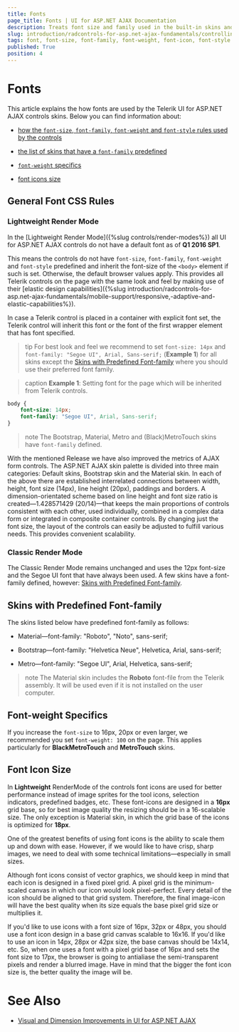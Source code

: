 ```yaml
---
title: Fonts
page_title: Fonts | UI for ASP.NET AJAX Documentation
description: Treats font size and family used in the built-in skins and render modes, how to set font icons size
slug: introduction/radcontrols-for-asp.net-ajax-fundamentals/controlling-visual-appearance/fonts
tags: font, font-size, font-family, font-weight, font-icon, font-style
published: True
position: 4
---
```


# Fonts

This article explains the how fonts are used by the Telerik UI for ASP.NET AJAX controls skins. Below you can find information about:

* [how the `font-size`, `font-family`, `font-weight` and `font-style` rules used by the controls](#general-font-css-rules)

* [the list of skins that have a `font-family` predefined](#skins-with-predefined-font-family)

* [`font-weight` specifics](#font-weight-specifics)

* [font icons size](#font-icon-size)



## General Font CSS Rules

### Lightweight Render Mode

In the [Lightweight Render Mode]({%slug controls/render-modes%}) all UI for ASP.NET AJAX controls do not have a default font as of **Q1 2016 SP1**.

This means the controls do not have `font-size`, `font-family`, `font-weight` and `font-style` predefined and inherit the font-size of the `<body>` element if such is set. Otherwise, the default browser values apply. This provides all Telerik controls on the page with the same look and feel by making use of their [elastic design capabilities]({%slug introduction/radcontrols-for-asp.net-ajax-fundamentals/mobile-support/responsive,-adaptive-and-elastic-capabilities%}).

In case a Telerik control is placed in a container with explicit font set, the Telerik control will inherit this font or the font of the first wrapper element that has font specified.

>tip For best look and feel we recommend to set `font-size: 14px` and `font-family: "Segoe UI", Arial, Sans-serif;` (**Example 1**) for all skins except the [Skins with Predefined Font-family](#skins-with-predefined-font-family) where you should use their preferred font family.

>caption **Example 1**: Setting font for the page which will be inherited from Telerik controls.

```CSS
body {
    font-size: 14px;
    font-family: "Segoe UI", Arial, Sans-serif;
}
````
>note
The Bootstrap, Material, Metro and (Black)MetroTouch skins have `font-family` defined.

With the mentioned Release we have also improved the metrics of AJAX form controls. The ASP.NET AJAX skin palette is divided into three main categories: Default skins, Bootstrap skin and the Material skin. In each of the above there are established interrelated connections between width, height, font size (14px), line height (20px), paddings and borders. A dimension-orientated scheme based on line height and font size ratio is created—1.428571429 (20/14)—that keeps the main proportions of controls consistent with each other, used individually, combined in a complex data form or integrated in composite container controls. By changing just the font size, the layout of the controls can easily be adjusted to fulfill various needs. This provides convenient scalability.

### Classic Render Mode

The Classic Render Mode remains unchanged and uses the 12px font-size and the Segoe UI font that have always been used. A few skins have a font-family defined, however: [Skins with Predefined Font-family](#skins-with-predefined-font-family).



## Skins with Predefined Font-family

The skins listed below have predefined font-family as follows:

* Material—font-family: "Roboto", "Noto", sans-serif;

* Bootstrap—font-family: "Helvetica Neue", Helvetica, Arial, sans-serif;

* Metro—font-family: "Segoe UI", Arial, Helvetica, sans-serif;

>note The Material skin includes the **Roboto** font-file from the Telerik assembly. It will be used even if it is not installed on the user computer.



## Font-weight Specifics

If you increase the `font-size` to 16px, 20px or even larger, we recommended you set `font-weight: 100` on the page. This applies particularly for **BlackMetroTouch** and **MetroTouch** skins.



## Font Icon Size

In **Lightweight** RenderMode of the controls font icons are used for better performance instead of image sprites for the tool icons, selection indicators, predefined badges, etc. These font-icons are designed in a **16px** grid base, so for best image quality the resizing should be in a 16-scalable size. The only exception is Material skin, in which the grid base of the icons is optimized for **18px**.

One of the greatest benefits of using font icons is the ability to scale them up and down with ease. However, if we would like to have crisp, sharp images, we need to deal with some technical limitations—especially in small sizes.

Although font icons consist of vector graphics, we should keep in mind that each icon is designed in a fixed pixel grid. A pixel grid is the minimum-scaled canvas in which our icon would look pixel-perfect. Every detail of the icon should be aligned to that grid system. Therefore, the final image-icon will have the best quality when its size equals the base pixel grid size or multiplies it.

If you'd like to use icons with a font size of 16px, 32px or 48px, you should use a font icon design in a base grid canvas scalable to 16x16. If you'd like to use an icon in 14px, 28px or 42px size, the base canvas should be 14x14, etc. So, when one uses a font with a pixel grid base of 16px and sets the font size to 17px, the browser is going to antialiase the semi-transparent pixels and render a blurred image. Have in mind that the bigger the font icon size is, the better quality the image will be.

# See Also

 * [Visual and Dimension Improvements in UI for ASP.NET AJAX](http://www.telerik.com/blogs/visual-and-dimension-improvements-in-ui-for-asp.net-ajax)
